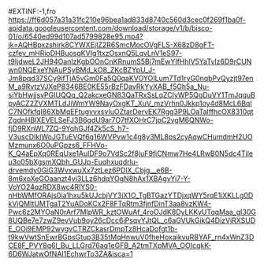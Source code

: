 #EXTINF:-1,fro
https://ff6d057a31a31fc210e96bea1ad833d8740c560d3cec0f269f1ba0f-apidata.googleusercontent.com/download/storage/v1/b/bisco-01/o/6540ed99d107ad5799828e95.mp4?jk=AQHBpxzshirk8CYWXEjIZ2R6SmcMocOVgFLS-X68zD8gFT-czfev_mHRioDHBuosgKVIg1txzOsxnQ5LqvLnV1eS97-t9IjdweL2JH94OanlzKgbOOnCnKRnumS5Bj7mEwYlfHhlV5YaTvlz6D9rCUNwn0NQExeYNAuPSyBMd_kO8_ZKcBZYpU_J-Jm8pqd37SCy9ifTjA5vGm0Fa5Q0qaKVOYOILum7Td1ryG0nqbPvQyzjt97enM_a9RvtzVJXeP8346BE0KE55rBzFDavRkYyXAB_f5Gh5a_Nu-siYbHwjjsvPGIUQQq_Q2akcxeGN83QaTRxSsLqZCIyWP5QgDuVY1TmJqguBpyACZ2ZVXMTLdJiWmYW9NayOxgKT_XuV_mzVrhn0Jkkp1oy4d8McL6BqlC7NOfkfqI86XbMqEFtugvvxsvIuOZtarDervEK7Rgg3P9LOaTaIffhcOX8310qtZgdnHBlXEVELSeFJ3B6gdU9ar7O7tfXOHrC7jpC2vgM6QNWo-fjD9RXnWL7ZQ-9YqhGJf4Zk5cS_h7-V3uscDIklWoJGTuEVQf6q16WVPvw1c4g8y3ML8ps2cyAqwCHumdmH2UOMzmunx6O0uPGpzs6_FFHVo-K_Q4aEpXq0REqUxe1AulDF9o7VdSc2f8juF9fiCNmw7He4LRwB0N5dc4Tileu3o05bXgsmXQbh_GUJp-Euqhxuqdrlu-drvemdy0GiG3WvxwuXx7ztLez6PDlX_Cbjg__e6B-8m6xoXeGOaanzt4yi3LLz6hdqYOgN8hAx1XBAgvYi7-Y-VoYO24qzRDX8wc4RlYS0-nHbWMfORAjs0ia1hxu5kUJcbjVY3iX1O_TgBTGazYTDjxqWY5rqE1iXKLLg0DkVjQMItUMTgaT2YuADoKCx2F8FTqRtm3fjnfDinT3aa8vzKW4-Pwc6z2MYOaN0rArf7MIpWR_kztOWuAf_4roOJdK8DyLKKyUTqqMaa_gI30G8UQBe7e7zwZ9evVub9oy26cDcc6iPsqvYJtQL_c6aGVUkGikQ4DizVjRXSUDE_OOi9EMP92wygvCTRZCkasrDmpTz8HcaDofgt1b-t9kwVwtSnEwrBGpsGtup3B35tMqHnwuV0fheHoxaikvuRBYAF_rn4xWnZ3DCE8F_PVY8q6l_Bu_LLGrd76aq1eGFB_A2tmTXpMVA_OOIcqkK-6D6WJatwOfNAI1EchwrTo3ZA&isca=1
